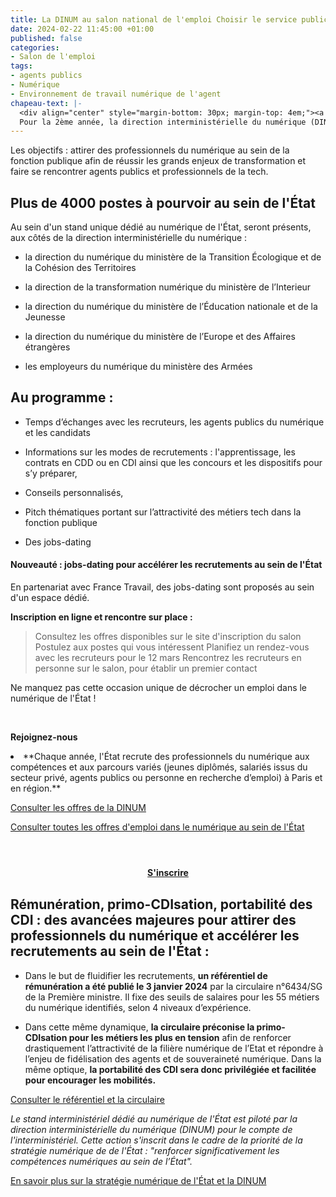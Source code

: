 ```yaml
---
title: La DINUM au salon national de l'emploi Choisir le service public
date: 2024-02-22 11:45:00 +01:00
published: false
categories:
- Salon de l'emploi
tags:
- agents publics
- Numérique
- Environnement de travail numérique de l'agent
chapeau-text: |-
  <div align="center" style="margin-bottom: 30px; margin-top: 4em;"><a href="https://www.salon-choisirleservicepublic.fr/fr/registration-form"class="button" title="S'inscrire - Lien externe"><b>S'inscrire</b></a></div>
  Pour la 2ème année, la direction interministérielle du numérique (DINUM) sera présente au [salon national *Choisir le service public*](https:/www.salon-choisirleservicepublic.fr//), le 12 mars 2024, à la Cité internationale universitaire de Paris et pour la première fois avec 5 partenaires ministériels au sein d'un stand unique portant sur le numérique de l'État.
---
```


Les objectifs : attirer des professionnels du numérique au sein de la fonction publique afin de réussir les grands enjeux de transformation et faire se rencontrer agents publics et professionnels de la tech. 

## Plus de 4000 postes à pourvoir au sein de l'État 

Au sein d'un stand unique dédié au numérique de l'État, seront présents, aux côtés de la direction interministérielle du numérique :
 
* la direction du numérique du ministère de la Transition Écologique et de la Cohésion des Territoires

* la direction de la transformation numérique du ministère de l’Interieur

* la direction du numérique du ministère de l’Éducation nationale et de la Jeunesse

* la direction du numérique du ministère de l’Europe et des Affaires étrangères

* les employeurs du numérique du ministère des Armées

## Au programme : 

* Temps d’échanges avec les recruteurs, les agents publics du numérique et les candidats

* Informations sur les modes de recrutements : l'apprentissage, les contrats en CDD ou en CDI ainsi que les concours et les dispositifs pour s’y préparer, 

* Conseils personnalisés,

* Pitch thématiques portant sur l’attractivité des métiers tech dans la fonction publique

* Des jobs-dating 

#### Nouveauté : jobs-dating pour accélérer les recrutements au sein de l'État

En partenariat avec France Travail, des jobs-dating sont proposés au sein d'un espace dédié.

**Inscription en ligne et rencontre sur place :**

> Consultez les offres disponibles sur le site d'inscription du salon
> Postulez aux postes qui vous intéressent
> Planifiez un rendez-vous avec les recruteurs pour le 12 mars
> Rencontrez les recruteurs en personne sur le salon, pour établir un premier contact

Ne manquez pas cette occasion unique de décrocher un emploi dans le numérique de l'État !

<div class="encadre noir" style="margin-bottom:40px">
<br>
<p><b>Rejoignez-nous</b>
<br>
<li>**Chaque année, l'État recrute des professionnels du numérique aux compétences et aux parcours variés (jeunes diplômés, salariés issus du secteur privé, agents publics ou personne en recherche d’emploi) à Paris et en région.**

[Consulter les offres de la DINUM](http://choisirleservicepublic.gouv.fr/nos-offres/filtres/organisme/10668//)

[Consulter toutes les offres d'emploi dans le numérique au sein de l'État](http://choisirleservicepublic.gouv.fr/nos-offres/filtres/domaine/3522/)</li>

<div align="center" style="margin-bottom: 30px; margin-top: 4em;"><a href="https://www.salon-choisirleservicepublic.fr/fr/registration-form"class="button" title="S'inscrire - Lien externe"><b>S'inscrire</b></a></div>

## Rémunération, primo-CDIsation, portabilité des CDI : des avancées majeures pour attirer des professionnels du numérique et accélérer les recrutements au sein de l'État : 

* Dans le but de fluidifier les recrutements, **un référentiel de rémunération a été publié le 3 janvier 2024** par la circulaire n°6434/SG de la Première ministre. Il fixe des seuils de salaires pour les 55 métiers du numérique identifiés, selon 4 niveaux d’expérience. 

* Dans cette même dynamique, **la circulaire préconise la primo-CDIsation pour les métiers les plus en tension** afin de renforcer drastiquement l’attractivité de la filière numérique de l’Etat et répondre à l’enjeu de fidélisation des agents et de souveraineté numérique. Dans la même optique, **la portabilité des CDI sera donc privilégiée et facilitée pour encourager les mobilités.**

[Consulter le référentiel et la circulaire](https://www.numerique.gouv.fr/publications/referentiel-de-remuneration-des-55-metiers-de-la-filiere-numerique/)

*Le stand interministériel dédié au numérique de l'État est piloté par la direction interministérielle du numérique (DINUM) pour le compte de l'interministériel. Cette action s'inscrit dans le cadre de la priorité de la stratégie numérique de de l'État : "renforcer significativement les compétences numériques au sein de l’État".*

[En savoir plus sur la stratégie numérique de l'État et la DINUM](https://www.numerique.gouv.fr/dinum/)